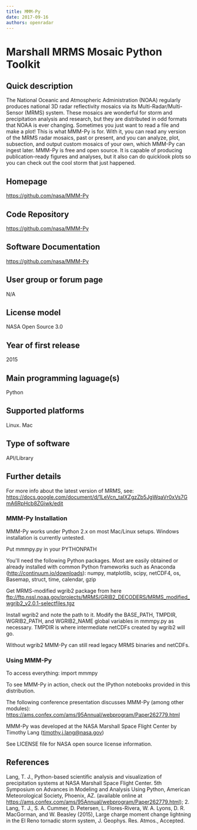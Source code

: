 ```yaml
---
title: MMM-Py
date: 2017-09-16
authors: openradar
---
```


# Marshall MRMS Mosaic Python Toolkit

## Quick description
The National Oceanic and Atmospheric Administration (NOAA) regularly produces national 3D radar reflectivity mosaics via its Multi-Radar/Multi-Sensor (MRMS) system. These mosaics are wonderful for storm and precipitation analysis and research, but they are distributed in odd formats that NOAA is ever changing. Sometimes you just want to read a file and make a plot! This is what MMM-Py is for. With it, you can read any version of the MRMS radar mosaics, past or present, and you can analyze, plot, subsection, and output custom mosaics of your own, which MMM-Py can ingest later. MMM-Py is free and open source. It is capable of producing publication-ready figures and analyses, but it also can do quicklook plots so you can check out the cool storm that just happened.

## Homepage
<https://github.com/nasa/MMM-Py>

## Code Repository
<https://github.com/nasa/MMM-Py>

## Software Documentation
<https://github.com/nasa/MMM-Py>

## User group or forum page
N/A

## License model
NASA Open Source 3.0

## Year of first release
2015

## Main programming laguage(s)
Python

## Supported platforms
Linux. Mac

## Type of software
API/Library

## Further details
For more info about the latest version of MRMS, see: <https://docs.google.com/document/d/1LeVcn_taIXZgzZb5JgWqaVr0xVs7GmA6RpHcb8ZGiwk/edit>

### MMM-Py Installation

MMM-Py works under Python 2.x on most Mac/Linux setups. Windows installation is currently untested.

Put mmmpy.py in your PYTHONPATH

You'll need the following Python packages. Most are easily obtained or already installed with common Python frameworks such as Anaconda (<http://continuum.io/downloads>): numpy, matplotlib, scipy, netCDF4, os, Basemap, struct, time, calendar, gzip

Get MRMS-modified wgrib2 package from here <ftp://ftp.nssl.noaa.gov/projects/MRMS/GRIB2_DECODERS/MRMS_modified_wgrib2_v2.0.1-selectfiles.tgz>

Install wgrib2 and note the path to it. Modify the BASE_PATH, TMPDIR, WGRIB2_PATH, and WGRIB2_NAME global variables in mmmpy.py as necessary. TMPDIR is where intermediate netCDFs created by wgrib2 will go.

Without wgrib2 MMM-Py can still read legacy MRMS binaries and netCDFs.

### Using MMM-Py

To access everything: import mmmpy

To see MMM-Py in action, check out the IPython notebooks provided in this distribution.

The following conference presentation discusses MMM-Py (among other modules): https://ams.confex.com/ams/95Annual/webprogram/Paper262779.html

MMM-Py was developed at the NASA Marshall Space Flight Center by Timothy Lang (timothy.j.lang@nasa.gov)

See LICENSE file for NASA open source license information.

## References

Lang, T. J., Python-based scientific analysis and visualization of precipitation systems at NASA Marshall Space Flight Center. 5th Symposium on Advances in Modeling and Analysis Using Python, American Meteorological Society, Phoenix, AZ. (available online at <https://ams.confex.com/ams/95Annual/webprogram/Paper262779.html>); 2. Lang, T. J., S. A. Cummer, D. Petersen, L. Flores-Rivera, W. A. Lyons, D. R. MacGorman, and W. Beasley (2015), Large charge moment change lightning in the El Reno tornadic storm system, J. Geophys. Res. Atmos., Accepted.


